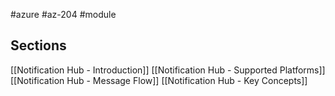 #azure #az-204 #module 

## Sections
[[Notification Hub - Introduction]]
[[Notification Hub - Supported Platforms]]
[[Notification Hub - Message Flow]]
[[Notification Hub - Key Concepts]]